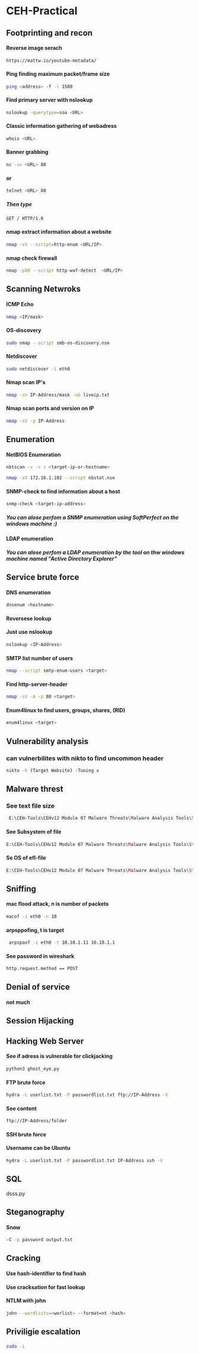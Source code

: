 # CEH-Practical

## Footprinting and recon
#### Reverse image serach
```bash
https://mattw.io/youtube-metadata/
```
#### Ping finding  maximum packet/frame size
```bash
ping <address> -f -l 1500
```

#### Find primary server with nslookup 
```bash
nslookup -querytype=soa <URL>
```

#### Classic information gathering of webadress
```bash
whois <URL>
```
#### Banner grabbing
```bash
nc -vv <URL> 80
```
#### or
```bash
telnet <URL> 80
```
##### Then type
```bash
GET / HTTP/1.0
```

#### nmap extract information about a website
```bash
nmap -sV --script=http-enum <URL/IP>
```
#### nmap check firewall
```bash
nmap -p80 --script http-waf-detect  <URL/IP>
```
## Scanning Netwroks
#### ICMP Echo
```bash
nmap <IP/mask>
```
#### OS-discovery
```bash
sudo nmap --script smb-os-discovery.nse
```

#### Netdiscover
```bash
sudo netdiscover -i eth0
```
#### Nmap scan IP's
```bash
nmap -sn IP-Address/mask -oG liveip.txt
```
#### Nmap scan ports and version on IP
```bash
nmap -sV -p IP-Address
```
## Enumeration
#### NetBIOS Enumeration
```bash
nbtscan -v -s : <target-ip-or-hostname>
```
```bash
nmap -sV 172.16.1.102 --script nbstat.nse
```
#### SNMP-check to find information about a host
```bash
snmp-check <target-ip-address>
```
##### You can alose perfom a SNMP enumeration using SoftPerfect on the windows machine :)
#### LDAP enumeration
##### You can alose perfom a LDAP enumeration by the tool on thw windows machine named "Active Directory Explorer"
## Service brute force
#### DNS enumeration
```bash
dnsenum <hostname>
```
#### Reversese lookup
#### Just use nslookup
```bash
nslookup <IP-Address>
```
#### SMTP list number of users
```bash
nmap --script smtp-enum-users <target>
```
#### Find http-server-header
```bash
nmap -sV -A -p 80 <target>
```

#### Enum4linux to find  users, groups, shares, (RID)
```bash
enum4linux <target>
```

## Vulnerability analysis
### can vulnerbilites with nikto to find uncommon header
```bash
nikto -h (Target Website) -Tuning x
```

## Malware threst
### See text file size
```bash
 E:\CEH-Tools\CEHv12 Module 07 Malware Threats\Malware Analysis Tools\Static Malware Analysis Tools\String Searching Tools\BinText
```
#### See Subsystem of file 
```bash
E:\CEH-Tools\CEHv12 Module 07 Malware Threats\Malware Analysis Tools\Static Malware Analysis Tools\Packaging and Obfuscation Tools\PEid
```
#### Se OS of efl-file
```bash
E:\CEH-Tools\CEHv12 Module 07 Malware Threats\Malware Analysis Tools\Static Malware Analysis Tools\Packaging and Obfuscation Tools\DIE
```

## Sniffing
#### mac flood attack, n is number of packets
```bash
macof -i eth0 -n 10 
```
#### arpsppofing, t is target
```bash
 arpspoof -i eth0 -t 10.10.1.11 10.10.1.1
```
#### See password in wireshark
```bash
http.request.method == POST
```

## Denial of service
#### not much

## Session Hijacking

## Hacking Web Server
#### See if adress is vulnerable for clickjacking
```bash
python3 ghost_eye.py 
```


#### FTP brute force
```bash
hydra -L userlist.txt -P passwordlist.txt ftp://IP-Address -V
```
#### See content
```bash
ftp://IP-Address/folder
```

#### SSH brute force
#### Username can be Ubuntu
```bash
hydra -L userlist.txt -P passwordlist.txt IP-Address ssh -V
```

## SQL

dsss.py

## Steganography
#### Snow
```bash
-C -p password output.txt
```

## Cracking
#### Use hash-identifier to find hash
#### Use cracksation for fast lookup
#### NTLM with john
```bash
john --wordlists=<worlist> --format=nt <hash> 
```

## Priviligie escalation
####
```bash
sudo -i
```



